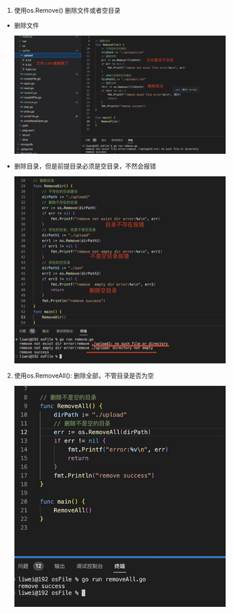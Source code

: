 1. 使用os.Remove() 删除文件或者空目录

+ 删除文件

  ![image](../../assets/300.jpg)

+ 删除目录，但是前提目录必须是空目录，不然会报错

  ![image](../../assets/302.jpg)

2. 使用os.RemoveAll(): 删除全部，不管目录是否为空

   ![image](../../assets/303.jpg)

   
